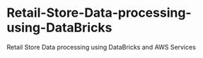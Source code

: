 # Retail-Store-Data-processing-using-DataBricks
Retail Store Data processing using DataBricks and AWS Services
